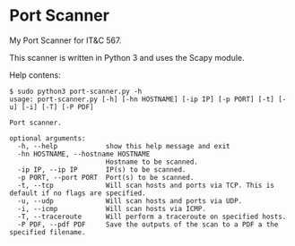# Port Scanner

My Port Scanner for IT&C 567.

This scanner is written in Python 3 and uses the Scapy module.

Help contens:
```
$ sudo python3 port-scanner.py -h
usage: port-scanner.py [-h] [-hn HOSTNAME] [-ip IP] [-p PORT] [-t] [-u] [-i] [-T] [-P PDF]

Port scanner.

optional arguments:
  -h, --help            show this help message and exit
  -hn HOSTNAME, --hostname HOSTNAME
                        Hostname to be scanned.
  -ip IP, --ip IP       IP(s) to be scanned.
  -p PORT, --port PORT  Port(s) to be scanned.
  -t, --tcp             Will scan hosts and ports via TCP. This is default if no flags are specified.
  -u, --udp             Will scan hosts and ports via UDP.
  -i, --icmp            Will scan hosts via ICMP.
  -T, --traceroute      Will perform a traceroute on specified hosts.
  -P PDF, --pdf PDF     Save the outputs of the scan to a PDF a the specified filename.
  ```
